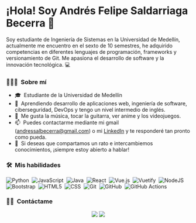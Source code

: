 # ¡Hola! Soy Andrés Felipe Saldarriaga Becerra 👋


Soy estudiante de Ingeniería de Sistemas en la Universidad de Medellín, actualmente me encuentro en el sexto de 10 semestres, he adquirido competencias en diferentes lenguajes de programación, frameworks y versionamiento de Git. Me apasiona el desarrollo de software y la innovación tecnológica. 💻

### 👨🏻‍💻 &nbsp;Sobre mí

- 🎓 &nbsp;Estudiante de la Universidad de Medellín
- 🌱 &nbsp;Aprendiendo desarrollo de aplicaciones web, ingeniería de software, ciberseguridad, DevOps y tengo un nivel intermedio de inglés.
- 💬 &nbsp;Me gusta la música, tocar la guitarra, ver anime y los videojuegos.
- 📫 &nbsp;Puedes contactarme mediante mi gmail (andressalbecerra@gmail.com) o mi [LinkedIn](https://www.linkedin.com/in/andr%C3%A9s-saldarriaga/) y te responderé tan pronto como pueda.
- 📄 &nbsp;Si deseas que compartamos un rato e intercambiemos conocimientos, ¡siempre estoy abierto a hablar!


### 🛠 &nbsp;Mis habilidades

![Python](https://img.shields.io/badge/python-3670A0?style=for-the-badge&logo=python&logoColor=ffdd54)&nbsp;
![JavaScript](https://img.shields.io/badge/javascript-%23323330.svg?style=for-the-badge&logo=javascript&logoColor=%23F7DF1E)&nbsp;
![Java](https://img.shields.io/badge/java-%23ED8B00.svg?style=for-the-badge&logo=openjdk&logoColor=white)&nbsp;
![React](https://img.shields.io/badge/react-%2320232a.svg?style=for-the-badge&logo=react&logoColor=%2361DAFB)&nbsp;
![Vue.js](https://img.shields.io/badge/vuejs-%2335495e.svg?style=for-the-badge&logo=vuedotjs&logoColor=%234FC08D)&nbsp;
![Vuetify](https://img.shields.io/badge/Vuetify-1867C0?style=for-the-badge&logo=vuetify&logoColor=AEDDFF)&nbsp;
![NodeJS](https://img.shields.io/badge/node.js-6DA55F?style=for-the-badge&logo=node.js&logoColor=white)&nbsp;
![Bootstrap](https://img.shields.io/badge/bootstrap-%238511FA.svg?style=for-the-badge&logo=bootstrap&logoColor=white)&nbsp;
![HTML5](https://img.shields.io/badge/html5-%23E34F26.svg?style=for-the-badge&logo=html5&logoColor=white)&nbsp;
![CSS](https://img.shields.io/badge/css3-%231572B6.svg?style=for-the-badge&logo=css3&logoColor=white)&nbsp;
![Git](https://img.shields.io/badge/git-%23F05033.svg?style=for-the-badge&logo=git&logoColor=white)&nbsp;
![GitHub](https://img.shields.io/badge/github-%23121011.svg?style=for-the-badge&logo=github&logoColor=white)&nbsp;
![GitHub Actions](https://img.shields.io/badge/github%20actions-%232671E5.svg?style=for-the-badge&logo=githubactions&logoColor=white)&nbsp;


### 🤝🏻 &nbsp;Contáctame

<p align="center">
<a href="https://linkedin.com/in/ddragnell" target="_blank"><img src="https://img.shields.io/badge/linkedin-%230077B5.svg?style=for-the-badge&logo=linkedin&logoColor=white)"/></a>
<a href="mailto:andressalbecerra@gmail.com" target="_blank"><img src="https://img.shields.io/badge/Gmail-D14836?style=for-the-badge&logo=gmail&logoColor=white"/></a>
